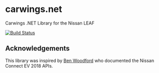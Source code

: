 # carwings.net
Carwings .NET Library for the Nissan LEAF

[![Build Status](https://dev.azure.com/sirfergy/carwings.net/_apis/build/status/sirfergy.carwings.net)](https://dev.azure.com/sirfergy/carwings.net/_build/latest?definitionId=2)

## Acknowledgements
This library was inspired by [Ben Woodford](https://gist.github.com/BenWoodford/141ca350445e994e69a70aabfb6db942) who documented the Nissan Connect EV 2018 APIs.
